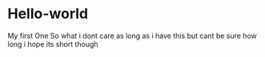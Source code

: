 # Hello-world
My first One
So what i dont care
as long as i have this but cant be sure how long
i hope its short though
